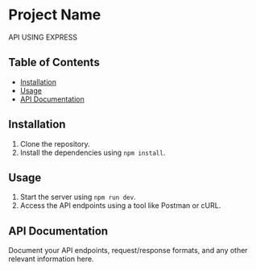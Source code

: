 # Project Name

API USING EXPRESS

## Table of Contents

- [Installation](#installation)
- [Usage](#usage)
- [API Documentation](#api-documentation)

## Installation

1. Clone the repository.
2. Install the dependencies using `npm install`.

## Usage

1. Start the server using `npm run dev`.
2. Access the API endpoints using a tool like Postman or cURL.

## API Documentation

Document your API endpoints, request/response formats, and any other relevant information here.